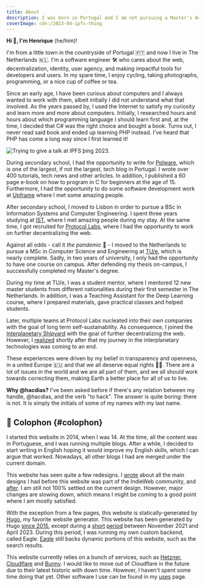 ```yaml
---
title: About
description: I was born in Portugal and I am not pursuing a Master's degree in the Netherlands, while working on fascinating projects. This page tells a bit more about me.
coverImage: cdn:/2023-04-ipfs-thing
---
```


**Hi 👋, I'm <span style="color: var(--c)">Henrique</span>** (he/him)!

I'm from a little town in the countryside of Portugal 🇵🇹 and now I live in The Netherlands 🇳🇱. I'm a software engineer 🛠 who cares about the web, decentralization, identity, user agency, and making impactful tools for developers and users. In my spare time, I enjoy cycling, taking photographs, programming, or a nice cup of coffee or tea.

<!--more-->

Since an early age, I have been curious about computers and I always wanted to work with them, albeit initially I did not understand what that involved. As the years passed by, I used the Internet to satisfy my curiosity and learn more and more about computers. Initially, I researched hours and hours about which programming language I should learn first and, at the time, I decided that C# was the right choice and bought a book. Turns out, I never read said book and ended up learning PHP instead. I've heard that PHP has come a long way since I first learned it!

![](cdn:/2023-04-ipfs-thing?class=fw "Trying to give a talk at IPFS þing 2023.")

During secondary school, I had the opportunity to write for [Pplware](https://pplware.sapo.pt/), which is one of the largest, if not the largest, tech blog in Portugal. I wrote over 400 tutorials, tech news and other articles. In addition, I published a 60 page e-book on how to program in C for beginners at the age of 15. Furthermore, I had the opportunity to do some software development work at [Upframe](https://github.com/upframe) where I met some amazing people.

After secondary school, I moved to Lisbon in order to pursue a BSc in Information Systems and Computer Engineering. I spent three years studying at [IST](https://tecnico.ulisboa.pt/pt/), where I met amazing people during my stay. At the same time, I got recruited for [Protocol Labs](https://protocol.ai/), where I had the opportunity to work on further decentralizing the web.

Against all odds - call it _the pandemic_ 🦠 - I moved to the Netherlands to pursue a MSc in Computer Science and Engineering at [TU/e](https://tue.nl), which is nearly complete. Sadly, in two years of university, I only had the opportunity to have one course on campus. After defending my thesis on-campus, I successfully completed my Master's degree.

During my time at TU/e, I was a student mentor, where I mentored 12 new master students from different nationalities during their first semester in The Netherlands. In addition, I was a Teaching Assistant for the Deep Learning course, where I prepared materials, gave practical classes and helped students.

Later, multiple teams at Protocol Labs nucleated into their own companies with the goal of long term self-sustainability. As consequence, I joined the [Interplanetary Shipyard](https://blog.ipfs.tech/shipyard-hello-world/) with the goal of further decentralizing the web. However, I [realized](/2024/05/06/leaving-the-interplanetary-journey/) shortly after that my journey in the interplanetary technologies was coming to an end.

These experiences were driven by my belief in transparency and openness, in a united Europe 🇪🇺 and that we all deserve equal rights 🏳️‍🌈. There are a lot of issues in the world and we are all part of them, and we all should work towards correcting them, making Earth a better place for all of us to live.

<div class="box" id="handle">

**Why @hacdias?** I've been asked before if there's any relation between my handle, @hacdias, and the verb "to hack". The answer is quite boring: there is not. It is simply the initials of some of my names with my last name.

</div>

## 🎩 Colophon {#colophon}

I started this website in 2014, when I was 14. At the time, all the content was in Portuguese, and I was running multiple blogs. After a while, I decided to start writing in English hoping it would improve my English skills, which I can argue that worked. Nowadays, all other blogs I had are merged under the current domain.

This website has seen quite a few redesigns. I [wrote](/2022/03/25/my-website-before-indieweb) about all the main designs I had before this website was part of the IndieWeb community, and [after](/2022/06/18/my-website-after-indieweb). I am still not 100% settled on the current design. However, major changes are slowing down, which means I might be coming to a good point where I am mostly satisfied.

With the exception from a few pages, this website is statically-generated by [Hugo][hugo], my favorite website generator. This website has been generated by Hugo [since 2015][hello-hugo], except during a [short][bye-hugo] [period][hello-again] between November 2021 and April 2023. During this period, I was running my own custom backend, called Eagle. [Eagle] still backs dynamic portions of this website, such as the search results.

This website currently relies on a bunch of services, such as [Hetzner](https://www.hetzner.com/), [Cloudflare](https://www.cloudflare.com/) and [Bunny](https://bunny.net/). I would like to move out of Cloudflare in the future due to their latest historic with down time. However, I haven't spent some time doing that yet. Other software I use can be found in my [uses] page.

[hugo]: https://gohugo.io/
[hello-hugo]: /2015/08/12/farewell-wordpress-hello-hugo/
[bye-hugo]: /2021/11/19/farewell-hugo-hello-eagle/
[hello-again]: /2023/06/13/farewell-eagle-kinda-hello-hugo/
[eagle]: https://github.com/hacdias/eagle
[uses]: /uses/
